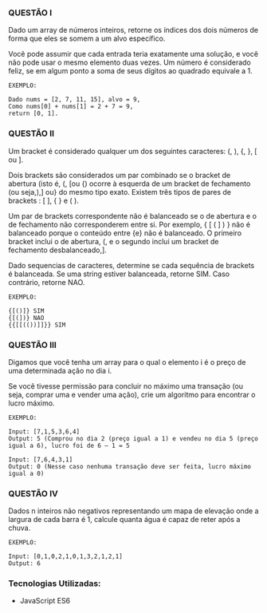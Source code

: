 ### QUESTÃO I

Dado um array de números inteiros, retorne os índices dos
dois números de forma que eles se somem a um alvo
específico.

Você pode assumir que cada entrada teria exatamente uma
solução, e você não pode usar o mesmo elemento duas
vezes.
Um número é considerado feliz, se em algum ponto a soma de seus dígitos ao quadrado equivale a 1.

```
EXEMPLO:

Dado nums = [2, 7, 11, 15], alvo = 9,
Como nums[0] + nums[1] = 2 + 7 = 9,
return [0, 1].
```

### QUESTÃO II

Um bracket é considerado qualquer um dos seguintes caracteres: (, ), {, }, [ ou ].

Dois brackets são considerados um par combinado se o bracket de abertura (isto
é, (, [ou {) ocorre à esquerda de um bracket de fechamento (ou seja,),] ou} do
mesmo tipo exato. Existem três tipos de pares de brackets : [ ], { } e ( ).

Um par de brackets correspondente não é balanceado se o de abertura e o de
fechamento não corresponderem entre si. Por exemplo, { [ ( ] ) } não é balanceado
porque o conteúdo entre {e} não é balanceado. O primeiro bracket inclui o de
abertura, (, e o segundo inclui um bracket de fechamento desbalanceado,].

Dado sequencias de caracteres, determine se cada sequência de brackets é
balanceada. Se uma string estiver balanceada, retorne SIM. Caso contrário, retorne
NAO.

```
EXEMPLO:

{[()]} SIM
{[(])} NAO
{{[[(())]]}} SIM
```

### QUESTÃO III

Digamos que você tenha um array para o qual o elemento i
é o preço de uma determinada ação no dia i.

Se você tivesse permissão para concluir no máximo uma
transação (ou seja, comprar uma e vender uma ação), crie
um algoritmo para encontrar o lucro máximo.

```
EXEMPLO:

Input: [7,1,5,3,6,4]
Output: 5 (Comprou no dia 2 (preço igual a 1) e vendeu no dia 5 (preço igual a 6), lucro foi de 6 – 1 = 5

Input: [7,6,4,3,1]
Output: 0 (Nesse caso nenhuma transação deve ser feita, lucro máximo igual a 0)
```


### QUESTÃO IV

Dados n inteiros não negativos representando um mapa de
elevação onde a largura de cada barra é 1, calcule quanta
água é capaz de reter após a chuva.

```
EXEMPLO:

Input: [0,1,0,2,1,0,1,3,2,1,2,1]
Output: 6
```

### Tecnologias Utilizadas:

* JavaScript ES6
